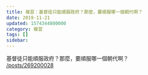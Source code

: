 ```yaml
---
title: 複習：基督徒只能順服政府？那麼，要順服哪一個朝代啊？
date: 2019-11-21
updated: 1574344800000
category: 複習
tags: []
sidebar: 
---
```


<p>基督徒只能順服政府？那麼，要順服哪一個朝代啊？<br/>
<a href="/posts/269200028" target="_blank">/posts/269200028</a></p>
<p> </p>
